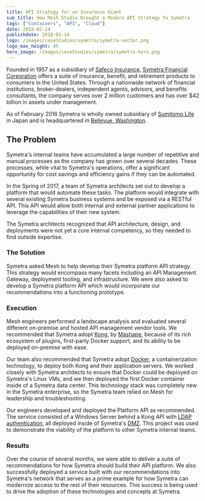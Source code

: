 ```yaml
---
title: API Strategy for an Insurance Giant
sub_title: How Mesh Studio Brought a Modern API Strategy To Symetra
tags: ["Containers", "API", "Cloud"]
date: 2018-02-14
publishdate: 2018-02-14
logo: /images/caseStudies/symetra/symetra-vector.png
logo_max_height: 45
hero_image: /images/caseStudies/symetra/symetra-hero.png
---
```

Founded in 1957 as a subsidiary of [Safeco Insurance](https://www.safeco.com), [Symetra Financial Corporation](https://www.symetra.com/) offers a suite of insurance, benefit, and retirement products to consumers in the United States. Through a nationwide network of financial institutions, broker-dealers, independent agents, advisors, and benefits consultants, the company serves over 2 million customers and has over $42 billion in assets under management.

As of February 2016 Symetra is wholly owned subsidiary of [Sumitomo Life](https://en.wikipedia.org/wiki/Sumitomo_Life) in Japan and is headquartered in [Bellevue, Washington](https://en.wikipedia.org/wiki/Bellevue,_Washington).

## The Problem

Symetra's internal teams have accumulated a large number of repetitive and manual processes as the company has grown over several decades. These processes, while vital to Symetra's operations, offer a significant opportunity for cost savings and efficiency gains if they can be automated.

In the Spring of 2017, a team of Symetra architects set out to develop a platform that would automate these tasks. The platform would integrate with several existing Symetra business systems and be exposed via a RESTful API. This API would allow both internal and external partner applications to leverage the capabilities of their new system.

The Symetra architects recognized that API architecture, design, and deployments were not yet a core internal competency, so they needed to find outside expertise.

### The Solution

Symetra asked Mesh to help develop their Symetra platform API strategy. This strategy would encompass many facets including an API Management Gateway, deployment tooling, and infrastructure. We were also asked to develop a Symetra platform API which would incorporate our recommendations into a functioning prototype.

### Execution

Mesh engineers performed a landscape analysis and evaluated several different on-premise and hosted API management vendor tools. We recommended that Symetra adopt [Kong](https://getkong.org), by [Mashape](https://techcrunch.com/2015/04/28/mashape-open-sources-its-kong-api-management-platform/), because of its rich ecosystem of plugins, first-party Docker support, and its ability to be deployed on-premise with ease.

Our team also recommended that Symetra adopt [Docker](https://www.docker.com/), a containerization technology, to deploy both Kong and their application servers. We worked closely with Symetra architects to ensure that Docker could be deployed on Symetra's Linux VMs, and we then deployed the first Docker container inside of a Symetra data center. This technology stack was completely new in the Symetra enterprise, so the Symetra team relied on Mesh for leadership and troubleshooting.

Our engineers developed and deployed the Platform API as recommended. The service consisted of a Windows Server behind a Kong API with [LDAP authentication](https://en.wikipedia.org/wiki/Lightweight_Directory_Access_Protocol), all deployed inside of Symetra's [DMZ](https://en.wikipedia.org/wiki/DMZ_(computing)). This project was used to demonstrate the viability of the platform to other Symetra internal teams.

### Results

Over the course of several months, we were able to deliver a suite of recommendations for how Symetra should build their API platform. We also successfully deployed a service built with our recommendations into Symetra's network that serves as a prime example for how Symetra can modernize access to the rest of their resources. This success is being used to drive the adoption of these technologies and concepts at Symetra.
